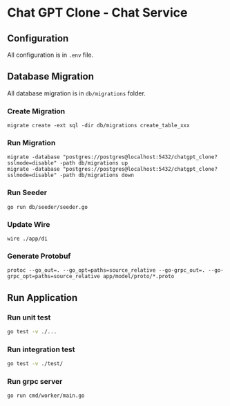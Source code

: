 # Chat GPT Clone - Chat Service

## Configuration

All configuration is in `.env` file.

## Database Migration

All database migration is in `db/migrations` folder.

### Create Migration

```shell
migrate create -ext sql -dir db/migrations create_table_xxx
```

### Run Migration

```shell
migrate -database "postgres://postgres@localhost:5432/chatgpt_clone?sslmode=disable" -path db/migrations up
migrate -database "postgres://postgres@localhost:5432/chatgpt_clone?sslmode=disable" -path db/migrations down
```

### Run Seeder
    
```shell
go run db/seeder/seeder.go
```

### Update Wire
```shell
wire ./app/di
```

### Generate Protobuf
```shell
protoc --go_out=. --go_opt=paths=source_relative --go-grpc_out=. --go-grpc_opt=paths=source_relative app/model/proto/*.proto
```

## Run Application

### Run unit test

```bash
go test -v ./...
```

### Run integration test

```bash
go test -v ./test/
```

### Run grpc server

```bash
go run cmd/worker/main.go
```